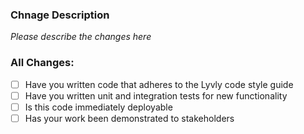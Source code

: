 ### Chnage Description

_Please describe the changes here_

### All Changes:

* [ ] Have you written code that adheres to the Lyvly code style guide
* [ ] Have you written unit and integration tests for new functionality
* [ ] Is this code immediately deployable
* [ ] Has your work been demonstrated to stakeholders

